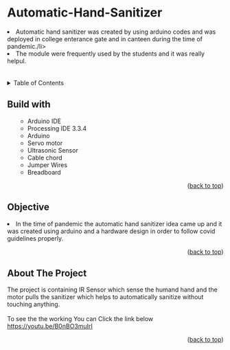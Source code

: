 # Automatic-Hand-Sanitizer
<li>Automatic hand sanitizer was created by using arduino codes and was deployed in college enterance gate and in canteen during the time of pandemic./li>
  <li> The module were frequently used by the students and it was really helpul. </li>
<br>
  <br>

<!-- TABLE OF CONTENTS -->

<details>
  <summary>Table of Contents</summary>
  <ol>
    <ul>
       <li><a href="#built-with">Built With</a></li>
      <li><a href="#Objective">Objective</a></li>
      <li><a href="#about-the-project">About The Project</a></li>
      </ul>
  </ol>
</details>

<!-- Built with -->
## Build with
<ol>
    <ul>
      <li>Arduino IDE</li>
       <li>Processing IDE 3.3.4</li>
      <li>Arduino </li>
       <li>Servo motor</li>
      <li> Ultrasonic Sensor </li>
       <li>Cable chord</li>
      <li>Jumper Wires</li>
      <li>Breadboard</li>
     <!-- <li><a href="https://www.javascript.com/">JavaScript</a></li> -->
      </ul>
  <p align="right">(<a href="#Radar-System">back to top</a>)</p>
  </ol>
  
## Objective
<li>In the time of pandemic the automatic hand sanitizer idea came up and it was created using arduino and a hardware design in order to follow covid guidelines properly. </li>
<p align="right">(<a href="#Radar-System ">back to top</a>)</p>


<!-- ABOUT THE PROJECT -->
## About The Project
The project is containing IR Sensor which sense the humand hand and the motor pulls the sanitizer which helps to automatically sanitize without touching anything.
<br>
<br>
To see the the working You can Click the link below
<br>
https://youtu.be/B0nBO3muIrI


<p align="right">(<a href="#Radar-System">back to top</a>)</p>





